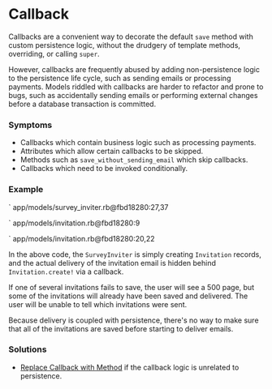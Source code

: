 # Callback

Callbacks are a convenient way to decorate the default `save` method with custom
persistence logic, without the drudgery of template methods, overriding, or
calling `super`.

However, callbacks are frequently abused by adding non-persistence logic to the
persistence life cycle, such as sending emails or processing payments. Models
riddled with callbacks are harder to refactor and prone to bugs, such as
accidentally sending emails or performing external changes before a database
transaction is committed.

### Symptoms

* Callbacks which contain business logic such as processing payments.
* Attributes which allow certain callbacks to be skipped.
* Methods such as `save_without_sending_email` which skip callbacks.
* Callbacks which need to be invoked conditionally.

### Example

` app/models/survey_inviter.rb@fbd18280:27,37

` app/models/invitation.rb@fbd18280:9

` app/models/invitation.rb@fbd18280:20,22

In the above code, the `SurveyInviter` is simply creating `Invitation` records,
and the actual delivery of the invitation email is hidden behind
`Invitation.create!` via a callback.

If one of several invitations fails to save, the user will see a 500 page, but
some of the invitations will already have been saved and delivered. The user
will be unable to tell which invitations were sent.

Because delivery is coupled with persistence, there's no way to make sure that
all of the invitations are saved before starting to deliver emails.

### Solutions

* [Replace Callback with Method](#replace-callback-with-method) if the callback
  logic is unrelated to persistence.
